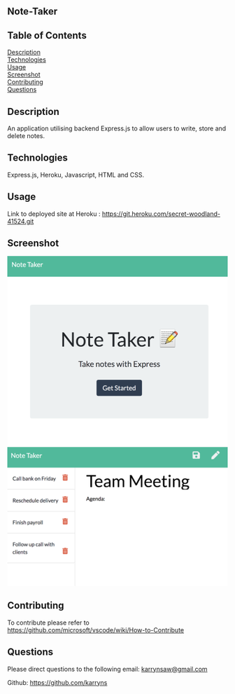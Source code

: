 ## Note-Taker

## Table of Contents
[Description](#Description) <br>
[Technologies](#Techonologies) <br>
[Usage](#Usage) <br>
[Screenshot](#Screenshot) <br>
[Contributing](#Contributing) <br>
[Questions](#questions) <br>

## Description
An application utilising backend Express.js to allow users to write, store and delete notes. 

## Technologies
Express.js, Heroku, Javascript, HTML and CSS.

## Usage
Link to deployed site at Heroku : https://git.heroku.com/secret-woodland-41524.git

## Screenshot
<img src="./public/assets/image/NoteTaker.png"/>
<br>
<img src="./public/assets/image/SavedNotes.png"/>

## Contributing
To contribute please refer to https://github.com/microsoft/vscode/wiki/How-to-Contribute

## Questions
Please direct questions to the following email: karrynsaw@gmail.com


Github: https://github.com/karryns
    
